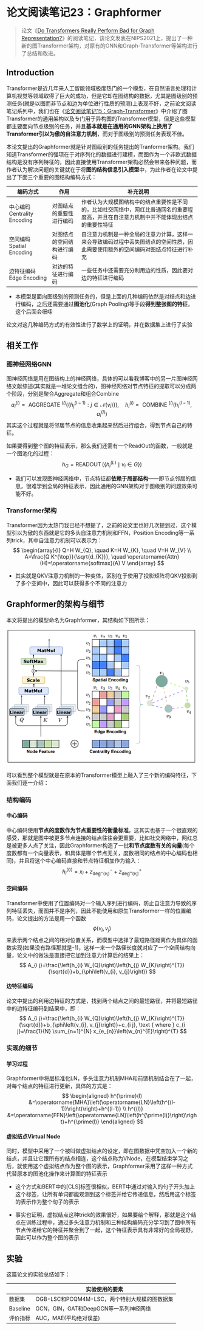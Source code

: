 # 论文阅读笔记23：Graphformer

> 论文《[Do Transformers Really Perform Bad for Graph Representation?](https://arxiv.org/pdf/2106.05234.pdf)》的阅读笔记，该论文发表在NIPS2021上，提出了一种新的图Transformer架构，对原有的GNN和Graph-Transformer等架构进行了总结和改进。

## Introduction

Transformer是近几年来人工智能领域极度热门的一个模型，在自然语言处理和计算机视觉等领域取得了巨大的成功，但是它却在图结构的数据，尤其是图级别的预测任务(就是以图而非节点和边为单位进行性质的预测)上表现不好，之前论文阅读笔记系列中，我们也在《[论文阅读笔记15：Graph-Transformer](https://zhang-each.github.io/2021/09/09/reading15/)》中介绍了图Transformer的通用架构以及专门用于异构图的Transformer模型，但是这些模型都主要面向节点级别的任务，并且**基本就是在通用的GNN架构上换用了Transformer引以为傲的自注意力机制**，而对于图级别的预测任务表现不佳。

本论文提出的Graphformer就是针对图级别的任务提出的Tranformer架构。我们知道Transformer的强项在于对序列化的数据进行建模，而图作为一个非欧式数据结构是没有序列特征的，因此直接使用Transformer架构必然会带来各种问题，而作者认为解决问题的关键就在于将**图的结构信息引入模型**中，为此作者在论文中提出了下面三个重要的图结构编码方式：

| 编码方式                    | 作用                       | 补充说明                                                     |
| --------------------------- | -------------------------- | ------------------------------------------------------------ |
| 中心编码Centrality Encoding | 对图结点的重要性进行编码   | 作者认为大规模图结构中的结点重要性是不同的，比如社交网络中，网红比普通网名的重要程度高，并且在自注意力机制中并不能体现出结点的重要性特征 |
| 空间编码Spatial Encoding    | 对图结点的空间结构进行编码 | 自注意力机制是一种全局的注意力计算，这样一来会导致编码过程中丢失图结点的空间性质，因此需要使用额外的空间编码对图结点特征进行补充 |
| 边特征编码Edge Encoding     | 对边的特征进行编码         | 一些任务中还需要充分利用边的性质，因此要对边的特征进行编码   |

- 本模型是面向图级别的预测任务的，但是上面的几种编码依然是对结点和边进行编码，之后还需要通过**图池化**(Graph Pooling)等手段**得到整张图的特征**，这个后面会细嗦

论文对这几种编码方式的有效性进行了数学上的证明，并在数据集上进行了实验

## 相关工作

### 图神经网络GNN

图神经网络是用在图结构上的神经网络，具体的可以看我博客中的另一片图神经网络文献综述(其实就是一堆论文缝合的)，图神经网络对节点特征的提取可以分成两个阶段，分别是聚合Aggregate和组合Combine
$$
a_{i}^{(l)}=\text { AGGREGATE }^{(l)}\left(\left\{h_{j}^{(l-1)}: j \in \mathcal{N}\left(v_{i}\right)\right\}\right), \quad h_{i}^{(l)}=\text { COMBINE }^{(l)}\left(h_{i}^{(l-1)}, a_{i}^{(l)}\right)
$$
其实这个过程就是将邻居节点的信息收集起来然后进行组合，得到节点自己的特征。

如果要得到整个图的特征表示，那么我们还需有一个ReadOut的函数，一般就是一个图池化的过程：
$$
h_{G}=\operatorname{READOUT}\left(\left\{h_{i}^{(L)} \mid v_{i} \in G\right\}\right)
$$

- 我们可以发现图神经网络中，节点特征都**依赖于局部结构**——即节点邻居的信息，很难学到全局的特征表示，因此通用的GNN架构对于图级别的问题效果可能不好。

### Transformer架构

Transformer因为太热门我已经不想提了，之前的论文里也好几次提到过，这个模型引以为傲的东西就是它的多头自注意力机制和FFN，Position Encoding等一系列trick，其中自注意力机制可以表示为：
$$
\begin{array}{l}
Q=H W_{Q}, \quad K=H W_{K}, \quad V=H W_{V} \\
A=\frac{Q K^{\top}}{\sqrt{d_{K}}}, \quad \operatorname{Attn}(H)=\operatorname{softmax}(A) V
\end{array}
$$

- 其实就是QKV注意力机制的一种变体，区别在于使用了投影矩阵将QKV投影到了多个空间中，因此可以获得多个不同的注意力



## Graphformer的架构与细节

本文将提出的模型命名为Graphformer，其结构如下图所示：

![image-20211104171041530](static/image-20211104171041530.png)

可以看到整个模型就是在原本的Transformer模型上融入了三个新的编码特征，下面我们逐一介绍：

### 结构编码

#### 中心编码

中心编码使用**节点的度数作为节点重要性的衡量标准**，这其实也基于一个很直观的感受，那就是图中被更多节点连接的结点往往会更重要，比如社交网络中，网红总是被更多人点了关注，因此Graphformer构造了一批**和节点度数有关的向量**(每个度数都有一个向量表示，和具体是哪个节点无关，度数相同的结点的中心编码也相同)，并且将这个中心编码直接和节点特征相加作为输入：
$$
h_{i}^{(0)}=x_{i}+z_{\mathrm{deg}^{-}\left(v_{i}\right)}^{-}+z_{\mathrm{deg}^{+}\left(v_{i}\right)}^{+}
$$

#### 空间编码

Transformer中使用了位置编码对一个输入序列进行编码，防止自注意力导致的序列特征丢失，而图并不是序列，因此不能使用和原生Transformer一样的位置编码，论文提出的方法是用一个函数$$\phi(v_i, v_j)$$ 来表示两个结点之间的相对位置关系，而模型中选择了最短路径距离作为具体的函数实现(如果没有路径那就是-1)，这样一来一个路径长度就对应了一个空间结构向量，论文中的做法是直接把它加到注意力计算后的结果上：
$$
A_{i j}=\frac{\left(h_{i} W_{Q}\right)\left(h_{j} W_{K}\right)^{T}}{\sqrt{d}}+b_{\phi\left(v_{i}, v_{j}\right)}
$$

#### 边特征编码

论文中提出的利用边特征的方式是，找到两个结点之间的最短路径，并将最短路径中的边特征编码到结果中，即：
$$
A_{i j}=\frac{\left(h_{i} W_{Q}\right)\left(h_{j} W_{K}\right)^{T}}{\sqrt{d}}+b_{\phi\left(v_{i}, v_{j}\right)}+c_{i j}, \text { where } c_{i j}=\frac{1}{N} \sum_{n=1}^{N} x_{e_{n}}\left(w_{n}^{E}\right)^{T}
$$


### 实现的细节

#### 学习过程

Graphformer中将层标准化LN，多头注意力机制MHA和前馈机制结合在了一起，对每个结点的特征进行更新，具体的方式是：
$$
\begin{aligned}
h^{\prime}(l) &=\operatorname{MHA}\left(\operatorname{LN}\left(h^{(l-1)}\right)\right)+h^{(l-1)} \\
h^{(l)} &=\operatorname{FFN}\left(\operatorname{LN}\left(h^{\prime(l)}\right)\right)+h^{\prime(l)}
\end{aligned}
$$

#### 虚拟结点Virtual Node

同时，模型中采用了一个被叫做虚拟结点的设定，即在图数据中凭空加入一个新的结点，并且让它跟所有的结点相连，这个结点称为VNode，在模型结束学习之后，就使用这个虚拟结点作为整个图的表示，Graphformer采用了这样一种方式代替原本的图池化操作来计算图的特征表示

- 这个方式和BERT中的[CLS]标签很相似，BERT中通过对输入的句子开头加上这个标签，让所有单词都能观测到这个标签并给它传递信息，然后用这个标签的表示作为整个句子的表示

- 事实也证明，虚拟结点这种trick的效果很好，如果要给个解释，那就是这个结点在训练过程中，通过多头注意力机制和三种结构编码充分学习到了图中所有节点传递给它的特征并聚合到了一起，这个特征表示具有非常好的全局视野，因此可以作为整个图的表示



## 实验

这篇论文的实验总结如下：

|          | 实验使用的要素                                |
| -------- | --------------------------------------------- |
| 数据集   | OGB-LSC和PCQM4M-LSC，两个特别大规模的图数据集 |
| Baseline | GCN，GIN，GAT和DeepGCN等一系列神经网络        |
| 评价指标 | AUC，MAE(平均绝对误差)                        |

